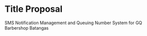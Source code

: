 # Title Proposal  
 SMS Notification Management and Queuing Number System for GQ Barbershop Batangas